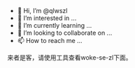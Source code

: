 - 👋 Hi, I’m @qlwszl
- 👀 I’m interested in ...
- 🌱 I’m currently learning ...
- 💞️ I’m looking to collaborate on ...
- 📫 How to reach me ...

<!---
qlwszl/qlwszl is a ✨ special ✨ repository because its `README.md` (this file) appears on your GitHub profile.
You can click the Preview link to take a look at your changes.
--->

来者是客，请使用工具查看woke-se-zl下面。



